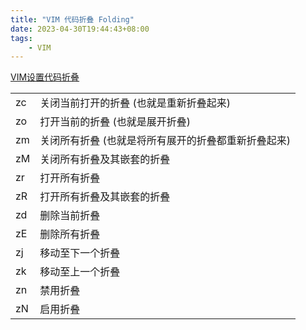```yaml
---
title: "VIM 代码折叠 Folding"
date: 2023-04-30T19:44:43+08:00
tags:
    - VIM
---
```


[VIM设置代码折叠](https://www.cnblogs.com/fakis/archive/2011/04/14/2016213.html)

|   |                                                     |
|---| ----                                                |
|zc	| 关闭当前打开的折叠 (也就是重新折叠起来)             |
|zo	| 打开当前的折叠 (也就是展开折叠)                     |
|zm	| 关闭所有折叠 (也就是将所有展开的折叠都重新折叠起来) |
|zM	| 关闭所有折叠及其嵌套的折叠                          |
|zr	| 打开所有折叠                                        |
|zR	| 打开所有折叠及其嵌套的折叠                          |
|zd	| 删除当前折叠                                        |
|zE	| 删除所有折叠                                        |
|zj	| 移动至下一个折叠                                    |
|zk	| 移动至上一个折叠                                    |
|zn	| 禁用折叠                                            |
|zN	| 启用折叠                                            |

